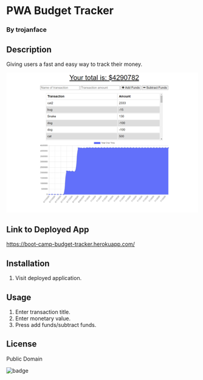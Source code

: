 
# PWA Budget Tracker
### By trojanface

## Description
Giving users a fast and easy way to track their money.

![A screenshot of PWA Budget Tracker](screenshot1.png)

## Link to Deployed App
https://boot-camp-budget-tracker.herokuapp.com/

## Installation
1. Visit deployed application.

## Usage
1. Enter transaction title.
2. Enter monetary value.
3. Press add funds/subtract funds.

## License
Public Domain


![badge](https://img.shields.io/badge/isAwesome-YES-green)